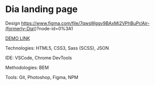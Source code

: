# Dia landing page
Design https://www.figma.com/file/7qwsWggv9BAxMi2VPhBuPr/Air-(formerly-Dia))?node-id=0%3A1

[DEMO LINK](https://roman-toritsyn.github.io/layout_dia/)

Technologies: HTML5, CSS3, Sass (SCSS), JSON

IDE: VSCode, Chrome DevTools

Methodologies: BEM

Tools: Git, Photoshop, Figma, NPM 
